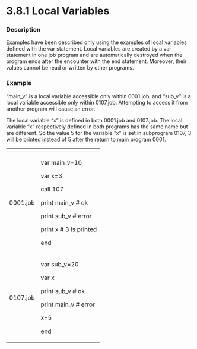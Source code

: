 # 3.8.1 Local Variables

### Description

Examples have been described only using the examples of local variables defined with the var statement. Local variables are created by a var statement in one job program and are automatically destroyed when the program ends after the encounter with the end statement. Moreover, their values cannot be read or written by other programs. 

### Example

“main\_v” is a local variable accessible only within 0001.job, and “sub\_v” is a local variable accessible only within 0107.job.   Attempting to access it from another program will cause an error. 

The local variable “x” is defined in both 0001.job and 0107.job. The local variable “x” respectively defined in both programs has the same name but are different. So the value 5 for the variable “x” is set in subprogram 0107, 3 will be printed instead of 5 after the return to main program 0001.



<table>
  <thead>
    <tr>
      <th style="text-align:left"></th>
      <th style="text-align:left"></th>
    </tr>
  </thead>
  <tbody>
    <tr>
      <td style="text-align:left">0001.job</td>
      <td style="text-align:left">
        <p>var main_v=10
          <br />
        </p>
        <p>var x=3
          <br />
        </p>
        <p>call 107
          <br />
        </p>
        <p>print main_v # ok
          <br />
        </p>
        <p>print sub_v # error
          <br />
        </p>
        <p>print x # 3 is printed
          <br />
        </p>
        <p>end
          <br />
        </p>
      </td>
    </tr>
    <tr>
      <td style="text-align:left">0107.job</td>
      <td style="text-align:left">
        <p>var sub_v=20
          <br />
        </p>
        <p>var x
          <br />
        </p>
        <p>print sub_v # ok
          <br />
        </p>
        <p>print main_v # error
          <br />
        </p>
        <p>x=5
          <br />
        </p>
        <p>end</p>
      </td>
    </tr>
  </tbody>
</table>


